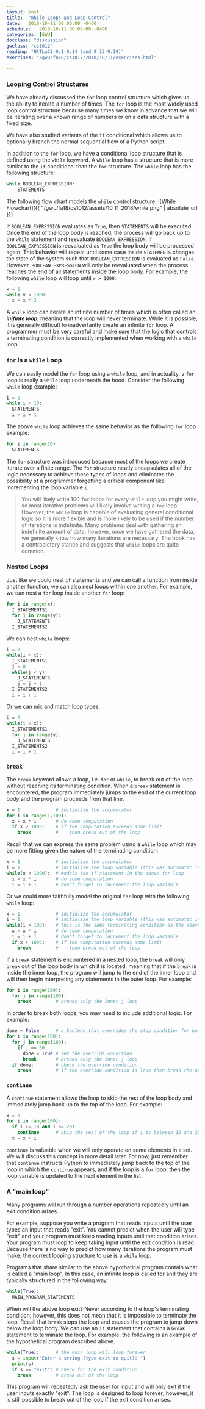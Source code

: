 ```yaml
---
layout: post
title:  "While Loops and Loop Control"
date:   2018-10-11 00:00:00 -0400
schedule:   2018-10-11 00:00:00 -0400
categories: [GWU]
docclass: "discussion"
gwclass: "cs1012"
reading: "HtTLaCS 9.1-9.14 (and 9.15-9.19)"
exercises: "/gwu/fa18/cs1012/2018/10/11/exercises.html"

---
```

<head>
  <link href="/css/syntax.css" rel="stylesheet">
</head>

### Looping Control Structures
We have already discussed the ```for``` loop control structure which gives us the ability to iterate a number of times.  The ```for``` loop is the most widely used loop control structure because many times we know in advance that we will be iterating over a known range of numbers or on a data structure with a fixed size.

We have also studied variants of the ```if``` conditional which allows us to optionally branch the normal sequential flow of a Python script.

In addition to the ```for``` loop, we have a conditional loop structure that is defined using the ```while``` keyword.  A ```while``` loop has a structure that is more similar to the ```if``` conditional than the ```for``` structure.  The ```while``` loop has the following structure:
```python
while BOOLEAN_EXPRESSION:
    STATEMENTS
```

The following flow chart models the ```while``` control structure:
![While Flowchart]({{ "/gwu/fa18/cs1012/assets/10_11_2018/while.png" | absolute_url }})


If ```BOOLEAN_EXPRESSION``` evaluates as ```True```, then ```STATEMENTS``` will be executed.  Once the end of the loop body is reached, the process will go back up to the ```while``` statement and reevaluate ```BOOLEAN_EXPRESSION```.  If ```BOOLEAN_EXPRESSION``` is reevaluated as ```True``` the loop body will be processed again.  This behavior will repeat until some case inside ```STATEMENTS``` changes the state of the system such that ```BOOLEAN_EXPRESSION``` is evaluated as ```False```.  However, ```BOOLEAN_EXPRESSION``` will only be reevaluated when the process reaches the end of all statements inside the loop body.  For example, the following ```while``` loop will loop until ```x > 1000```:

```python
x = 1
while x < 1000:
  x = x * 2
```

A ```while``` loop can iterate an infinite number of times which is often called an _**inifinte loop**_, meaning that the loop will never terminate.  While it is possible, it is generally difficult to inadvertantly create an infinite ```for``` loop.  A programmer must be very careful and make sure that the logic that controls a terminating condition is correctly implemented when working with a ```while``` loop.

### ```for``` Is a ```while``` Loop
We can easily model the ```for``` loop using a ```while``` loop, and in actuality, a ```for``` loop is really a ```while``` loop underneath the hood.  Consider the following ```while``` loop example:

```python
i = 0
while i < 10:
  STATEMENTS
  i = i + 1
```
The above ```while``` loop achieves the same behavior as the following ```for``` loop example:
```python
for i in range(10):
  STATEMENTS
```
The ```for``` structure was introduced because most of the loops we create iterate over a finite range.  The ```for``` structure neatly encapsulates all of the logic necessary to achieve these types of loops and eliminates the possibility of a programmer forgetting a critical component like incrementing the loop variable ```i```.

> You will likely write 100 ```for``` loops for every ```while``` loop you might write, so most iterative problems will likely involve writing a ```for``` loop.  However, the ```while``` loop is capable of evaluating general conditional logic so it is more flexible and is more likely to be used if the number of iterations is indefinite.  Many problems deal with gathering an indefinite amount of data; however, once we have gathered the data, we generally know how many iterations are necessary.  The book has a contradictory stance and suggests that ```while``` loops are quite common.

### Nested Loops
Just like we could nest ```if``` statements and we can call a function from inside another function, we can also nest loops within one another.  For example, we can nest a ```for``` loop inside another ```for``` loop:

```python
for i in range(x):
  I_STATEMENTS1
  for j in range(y):
    J_STATEMENTS
  I_STATEMENTS2
```
We can nest ```while``` loops:
```python
i = 0
while(i < x):
  I_STATEMENTS1
  j = 0
  while(j < y):
    J_STATEMENTS
    j = j + 1
  I_STATEMENTS2
  i = i + 1
```
Or we can mix and match loop types:
```python
i = 0
while(i < x):
  I_STATEMENTS1
  for j in range(y):
    J_STATEMENTS
  I_STATEMENTS2
  i = i + 1
```


### ```break```
The ```break``` keyword allows a loop, _i.e._ ```for``` or ```while```, to break out of the loop without reaching its terminating condition.  When a ```break``` statement is encountered, the program immediately jumps to the end of the current loop body and the program proceeds from that line.

```python
x = 1             # initialize the accumulator
for i in range(1,100):
  x = x * i       # do some computation
  if x > 1000:    # if the computation exceeds some limit
    break         #    then break out of the loop
```
Recall that we can express the same problem using a ```while``` loop which may be more fitting given the nature of the terminating condition:
```python
x = 1             # initialize the accumulator
i = 1             # initialize the loop variable (this was automatic in the for loop)
while(x < 1000):  # models the if statement in the above for loop
  x = x * i       # do some computation
  i = i + 1       # don't forget to increment the loop variable
```
Or we could more faithfully model the original ```for``` loop with the following ```while``` loop:
```python
x = 1             # initialize the accumulator
i = 1             # initialize the loop variable (this was automatic in the for loop)
while(i < 100):   # this is the same terminating condition as the above for loop
  x = x * i       # do some computation
  i = i + 1       # don't forget to increment the loop variable
  if x > 1000:    # if the computation exceeds some limit
    break         #    then break out of the loop
```

If a ```break``` statement is encountered in a nested loop, the ```break``` will only ```break``` out of the loop body in which it is located, meaning that if the ```break``` is inside the inner loop, the program will jump to the end of the inner loop and will then begin interpreting any statements in the outer loop.  For example:

```python
for i in range(100):
  for j in range(100):
    break         # breaks only the inner j loop
```

In order to break both loops, you may need to include additional logic.  For example:
```python
done = False      # a boolean that overrides the stop condition for both loops
for i in range(100):
  for j in range(100):
    if j == 50:
      done = True # set the override condition
      break       # breaks only the inner j loop
  if done:        # check the override condition
    break         # if the override condition is True then break the outer i loop
```

### ```continue```
A ```continue``` statement allows the loop to skip the rest of the loop body and immediately jump back up to the top of the loop.  For example:
```python
x = 0
for i in range(100):
  if i >= 10 and i <= 20:
    continue      # skip the rest of the loop if i is between 10 and 20
  x = x + i
```

```continue``` is valuable when we will only operate on some elements in a set.  We will discuss this concept in more detail later.  For now, just remember that ```continue``` instructs Python to immediately jump back to the top of the loop in which the ```continue``` appears, and if the loop is a ```for``` loop, then the loop variable is updated to the next element in the list.

### A "main loop"
Many programs will run through a number operations repeatedly until an exit condition arises.

For example, suppose you write a program that reads inputs until the user types an input that reads "exit".  You cannot predict when the user will type "exit" and your program must keep reading inputs until that condition arises.  Your program must loop to keep taking input until the exit condition is read.  Because there is no way to predict how many iterations the program must make, the correct looping structure to use is a ```while``` loop.

Programs that share similar to the above hypothetical program contain what is called a "main loop".  In this case, an infinite loop is called for and they are typically structured in the following way:
```python
while(True):
  MAIN_PROGRAM_STATEMENTS
```

When will the above loop exit?  Never according to the loop's terminating condition; however, this does not mean that it is impossible to terminate the loop.  Recall that ```break``` stops the loop and causes the program to jump down below the loop body.  We can use an ```if``` statement that contains a ```break``` statement to terminate the loop.  For example, the following is an example of the hypothetical program described above.

```python
while(True):      # the main loop will loop forever
  s = input("Enter a string (type exit to quit): ")
  print(s)
  if s == "exit": # check for the exit condition
    break         # break out of the loop
```

This program will repeatedly ask the user for input and will only exit if the user inputs exactly "exit".  The loop is designed to loop forever; however, it is still possible to break out of the loop if the exit condition arises.
